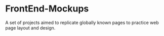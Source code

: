 # FrontEnd-Mockups
A set of projects aimed to replicate globally known pages to practice web page layout and design.
